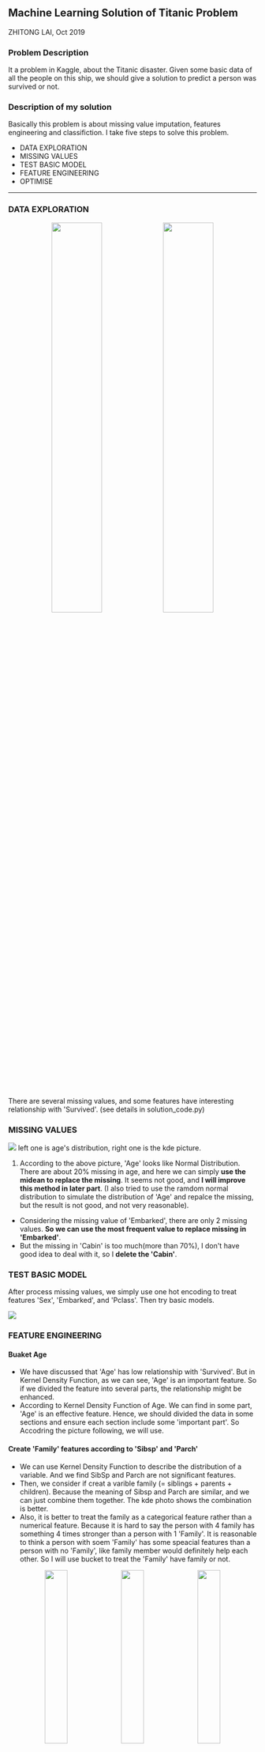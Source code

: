 ## Machine Learning Solution of Titanic Problem

ZHITONG LAI, Oct 2019

### Problem Description  

It a problem in Kaggle, about the Titanic disaster. Given some basic data of all the people on this ship, we should give a solution to predict a person was survived or not.  

### Description of my solution

Basically this problem is about missing value imputation, features engineering and classifiction. I take five steps to solve this problem.

- DATA EXPLORATION
- MISSING VALUES
- TEST BASIC MODEL
- FEATURE ENGINEERING
- OPTIMISE

----
### DATA EXPLORATION
<center><img src ="https://tva1.sinaimg.cn/large/006y8mN6gy1g81mx1rqycj30gu0guq44.jpg
" width="45%" height="45%" /><img src ="https://tva1.sinaimg.cn/large/006y8mN6gy1g81myo1v59j30oc0oogm7.jpg" " width="45%" height="45%"  /></center>

There are several missing values, and some features have interesting relationship with 'Survived'. (see details in solution_code.py)

### MISSING VALUES
![](https://tva1.sinaimg.cn/large/006y8mN6gy1g81n29ru0aj317e0f8aas.jpg)
left one is age's distribution, right one is the kde picture.

1. According to the above picture, 'Age' looks like Normal Distribution. There are about 20% missing in age, and here we can simply **use the midean to replace the missing**. It seems not good, and **I will improve this method in later part**. (I also tried to use the ramdom normal distribution to simulate the distribution of 'Age' and repalce the missing, but the result is not good, and not very reasonable).
- Considering the missing value of 'Embarked', there are only 2 missing values. **So we can use the most frequent value to replace missing in 'Embarked'**.
- But the missing in 'Cabin' is too much(more than 70%), I don't have good idea to deal with it, so I **delete the 'Cabin'**.


### TEST BASIC MODEL

After process missing values, we simply use one hot encoding to treat features 'Sex', 'Embarked', and 'Pclass'. Then try basic models.

![](https://tva1.sinaimg.cn/large/006y8mN6gy1g81n6cfjvzj316o0f80ut.jpg)


### FEATURE ENGINEERING
#### Buaket Age
- We have discussed that 'Age' has low relationship with 'Survived'. But in Kernel Density Function, as we can see, 'Age' is an important feature. So if we divided the feature into several parts, the relationship might be enhanced.  
- According to Kernel Density Function of Age. We can find in some part, 'Age' is an effective feature. Hence, we should divided the data in some sections and ensure each section include some 'important part'. So Accodring the picture following, we will use.

#### Create 'Family' features according to 'Sibsp' and 'Parch'
- We can use Kernel Density Function to describe the distribution of a variable. And we find SibSp and Parch are not significant features.
- Then, we consider if creat a varible family (= siblings + parents + children). Because the meaning of Sibsp and Parch are similar, and we can just combine them together. The kde photo shows the combination is better.
- Also, it is better to treat the family as a categorical feature rather than a numerical feature. Because it is hard to say the person with 4 family has something 4 times stronger than a person with 1 'Family'. It is reasonable to think a person with soem 'Family' has some speacial features than a person with no 'Family', like family member would definitely help each other. So I will use bucket to treat the 'Family' have family or not.

<center><img src ="https://tva1.sinaimg.cn/large/006y8mN6gy1g81nd8xp3aj30l60eoglq.jpg" width="30%" height="30%" />
<img src ="https://tva1.sinaimg.cn/large/006y8mN6gy1g81ndlp4daj30ks0esmxb.jpg" " width="30%" height="30%"  />
<img src ="https://tva1.sinaimg.cn/large/006y8mN6gy1g81ndrwy9xj30km0em74g.jpg" " width="30%" height="30%"  /></center>

#### Create a feature 'Title' according to 'Name'
- we can see in name there also a title, like 'Mr',' Miss".
- It can be a meaningful information, beacuse whether married can be a good feature. Also, we can use one hot encoding to process this data easily. As the form shows below, the most frequence title is Mr, Miss, Mrs and Master.
- I notice something interesting: there are people with 'Rev' title are all man and they all dead. 'Rev' may be reverend, the man serverd the god. So they probably sacrificed themselves. And 'Rev' can be a meaningful title, other titles I use 'Other' to represent.
- Also, I find their are 400+ last name in 800+ samples. The people with the same last name probably from the same family, so the one with unique last name may get in ship alone, and it can be a feature.

<center><img src ="https://tva1.sinaimg.cn/large/006y8mN6gy1g81n8vh7txj30co0ho0sx.jpg
" width="35%" height="35%" /><img src ="https://tva1.sinaimg.cn/large/006y8mN6gy1g81naj53bzj30ew07c74b.jpg" " width="50%" height="50%"  /></center>

#### From 'Ticket' generate two features: T Count, Unit Fare
- We can see that there are only 681 unique ticket in 891 samples, so many people used the same ticket to get in to the ship, and that can be a useful feature.
- Also it caused the prices of these tickets are much higher than the normal prices. We can use the fare devided by the number of people hold a same ticket, 'Unit_Fare'.
- And I noticed that there are 15 sample's fare is 0, and they are from 1,2 and 3 Pclass. I believe they are missing values, and use the medain 'Unit_Fare' of each class to replace.
- The range of Unit_Fare is to large, which is not good for logisitic regression, So we can take a log to deal with it.
- T_Count large 2 means they are good friends or a family, so we treat it as a categorical feature. Because they one went out with friends, they might help each other.

#### Pclass_Sex: combine Pclass and Sex
- In the lecture, the professor mentioned that in Class 1 and 2, female have large probability to live, but in class 3, female and male's survived rate is equal.
- So we can combine Pclass and Sex, to generate a Pclass_Sex. '1M' means a male in class 1. '2F' means a female in class 2. Then use One Hot Encoding.

#### New way to replace the missing in Age
- The title give us some information about Age. For example, Mrs will be older than Miss.
- So we can use the median of each Title to replace the missing of Age. (an interesting thing is that Masters are very young)

### OPTIMISE

Pick useful features and optimise parameters of models.

![](https://tva1.sinaimg.cn/large/006y8mN6gy1g81ngb6uf3j30or0lw784.jpg)

![](https://tva1.sinaimg.cn/large/006y8mN6gy1g81nhxmwvpj318m0ew40h.jpg)

## Machine Learning Solution of Titanic Problem

ZHITONG LAI, Oct 2019

### Problem Description  

It a problem in Kaggle, about the Titanic disaster. Given some basic data of all the people on this ship, we should give a solution to predict a person was survived or not.  

### Description of my solution

Basically this problem is about missing value imputation, features engineering and classifiction. I take five steps to solve this problem.

- DATA EXPLORATION
- MISSING VALUES
- TEST BASIC MODEL
- FEATURE ENGINEERING
- OPTIMISE

----
### DATA EXPLORATION
<center><img src ="https://tva1.sinaimg.cn/large/006y8mN6gy1g81mx1rqycj30gu0guq44.jpg
" width="45%" height="45%" /><img src ="https://tva1.sinaimg.cn/large/006y8mN6gy1g81myo1v59j30oc0oogm7.jpg" " width="45%" height="45%"  /></center>

There are several missing values, and some features have interesting relationship with 'Survived'. (see details in solution_code.py)

### MISSING VALUES
![](https://tva1.sinaimg.cn/large/006y8mN6gy1g81n29ru0aj317e0f8aas.jpg)
left one is age's distribution, right one is the kde picture.

1. According to the above picture, 'Age' looks like Normal Distribution. There are about 20% missing in age, and here we can simply **use the midean to replace the missing**. It seems not good, and **I will improve this method in later part**. (I also tried to use the ramdom normal distribution to simulate the distribution of 'Age' and repalce the missing, but the result is not good, and not very reasonable).
- Considering the missing value of 'Embarked', there are only 2 missing values. **So we can use the most frequent value to replace missing in 'Embarked'**.
- But the missing in 'Cabin' is too much(more than 70%), I don't have good idea to deal with it, so I **delete the 'Cabin'**.


### TEST BASIC MODEL

After process missing values, we simply use one hot encoding to treat features 'Sex', 'Embarked', and 'Pclass'. Then try basic models.

![](https://tva1.sinaimg.cn/large/006y8mN6gy1g81n6cfjvzj316o0f80ut.jpg)


### FEATURE ENGINEERING
#### Buaket Age
- We have discussed that 'Age' has low relationship with 'Survived'. But in Kernel Density Function, as we can see, 'Age' is an important feature. So if we divided the feature into several parts, the relationship might be enhanced.  
- According to Kernel Density Function of Age. We can find in some part, 'Age' is an effective feature. Hence, we should divided the data in some sections and ensure each section include some 'important part'. So Accodring the picture following, we will use.

#### Create 'Family' features according to 'Sibsp' and 'Parch'
- We can use Kernel Density Function to describe the distribution of a variable. And we find SibSp and Parch are not significant features.
- Then, we consider if creat a varible family (= siblings + parents + children). Because the meaning of Sibsp and Parch are similar, and we can just combine them together. The kde photo shows the combination is better.
- Also, it is better to treat the family as a categorical feature rather than a numerical feature. Because it is hard to say the person with 4 family has something 4 times stronger than a person with 1 'Family'. It is reasonable to think a person with soem 'Family' has some speacial features than a person with no 'Family', like family member would definitely help each other. So I will use bucket to treat the 'Family' have family or not.

<center><img src ="https://tva1.sinaimg.cn/large/006y8mN6gy1g81nd8xp3aj30l60eoglq.jpg" width="30%" height="30%" />
<img src ="https://tva1.sinaimg.cn/large/006y8mN6gy1g81ndlp4daj30ks0esmxb.jpg" " width="30%" height="30%"  />
<img src ="https://tva1.sinaimg.cn/large/006y8mN6gy1g81ndrwy9xj30km0em74g.jpg" " width="30%" height="30%"  /></center>

#### Create a feature 'Title' according to 'Name'
- we can see in name there also a title, like 'Mr',' Miss".
- It can be a meaningful information, beacuse whether married can be a good feature. Also, we can use one hot encoding to process this data easily. As the form shows below, the most frequence title is Mr, Miss, Mrs and Master.
- I notice something interesting: there are people with 'Rev' title are all man and they all dead. 'Rev' may be reverend, the man serverd the god. So they probably sacrificed themselves. And 'Rev' can be a meaningful title, other titles I use 'Other' to represent.
- Also, I find their are 400+ last name in 800+ samples. The people with the same last name probably from the same family, so the one with unique last name may get in ship alone, and it can be a feature.

<center><img src ="https://tva1.sinaimg.cn/large/006y8mN6gy1g81n8vh7txj30co0ho0sx.jpg
" width="35%" height="35%" /><img src ="https://tva1.sinaimg.cn/large/006y8mN6gy1g81naj53bzj30ew07c74b.jpg" " width="50%" height="50%"  /></center>

#### From 'Ticket' generate two features: T Count, Unit Fare
- We can see that there are only 681 unique ticket in 891 samples, so many people used the same ticket to get in to the ship, and that can be a useful feature.
- Also it caused the prices of these tickets are much higher than the normal prices. We can use the fare devided by the number of people hold a same ticket, 'Unit_Fare'.
- And I noticed that there are 15 sample's fare is 0, and they are from 1,2 and 3 Pclass. I believe they are missing values, and use the medain 'Unit_Fare' of each class to replace.
- The range of Unit_Fare is to large, which is not good for logisitic regression, So we can take a log to deal with it.
- T_Count large 2 means they are good friends or a family, so we treat it as a categorical feature. Because they one went out with friends, they might help each other.

#### Pclass_Sex: combine Pclass and Sex
- In the lecture, the professor mentioned that in Class 1 and 2, female have large probability to live, but in class 3, female and male's survived rate is equal.
- So we can combine Pclass and Sex, to generate a Pclass_Sex. '1M' means a male in class 1. '2F' means a female in class 2. Then use One Hot Encoding.

#### New way to replace the missing in Age
- The title give us some information about Age. For example, Mrs will be older than Miss.
- So we can use the median of each Title to replace the missing of Age. (an interesting thing is that Masters are very young)

### OPTIMISE

Pick useful features and optimise parameters of models.

![](https://tva1.sinaimg.cn/large/006y8mN6gy1g81ngb6uf3j30or0lw784.jpg)

![](https://tva1.sinaimg.cn/large/006y8mN6gy1g81nhxmwvpj318m0ew40h.jpg)

